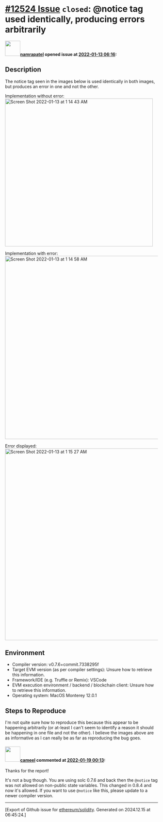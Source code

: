 # [\#12524 Issue](https://github.com/ethereum/solidity/issues/12524) `closed`: @notice tag used identically, producing errors arbitrarily

#### <img src="https://avatars.githubusercontent.com/u/25423974?u=658ac01a8ce2519fdfa72f9a7f2a026fbf305704&v=4" width="50">[namrapatel](https://github.com/namrapatel) opened issue at [2022-01-13 06:16](https://github.com/ethereum/solidity/issues/12524):

## Description

The notice tag seen in the images below is used identically in both images, but produces an error in one and not the other. 

Implementation without error:
<img width="487" alt="Screen Shot 2022-01-13 at 1 14 43 AM" src="https://user-images.githubusercontent.com/25423974/149275776-2e5754c6-3e1c-4cdd-a27c-8d4e3c56cdf9.png">

Implementation with error:
<img width="603" alt="Screen Shot 2022-01-13 at 1 14 58 AM" src="https://user-images.githubusercontent.com/25423974/149275801-5bee5698-b118-4fea-9559-9013c41ec879.png">

Error displayed:
<img width="631" alt="Screen Shot 2022-01-13 at 1 15 27 AM" src="https://user-images.githubusercontent.com/25423974/149275849-0de660c7-862b-4b93-ad7b-e94921e1bfbc.png">

## Environment

- Compiler version: v0.7.6+commit.7338295f
- Target EVM version (as per compiler settings): Unsure how to retrieve this information.
- Framework/IDE (e.g. Truffle or Remix): VSCode
- EVM execution environment / backend / blockchain client: Unsure how to retrieve this information.
- Operating system: MacOS Monterey 12.0.1

## Steps to Reproduce

I'm not quite sure how to reproduce this because this appear to be happening arbitrarily (or at-least I can't seem to identify a reason it should be happening in one file and not the other). I believe the images above are as informative as I can really be as far as reproducing the bug goes.


#### <img src="https://avatars.githubusercontent.com/u/137030?v=4" width="50">[cameel](https://github.com/cameel) commented at [2022-01-19 00:13](https://github.com/ethereum/solidity/issues/12524#issuecomment-1015949736):

Thanks for the report!

It's not a bug though. You are using solc 0.7.6 and back then the `@notice` tag was not allowed on non-public state variables. This changed in 0.8.4 and now it's allowed. If you want to use `@notice` like this, please update to a newer compiler version.


-------------------------------------------------------------------------------



[Export of Github issue for [ethereum/solidity](https://github.com/ethereum/solidity). Generated on 2024.12.15 at 06:45:24.]
